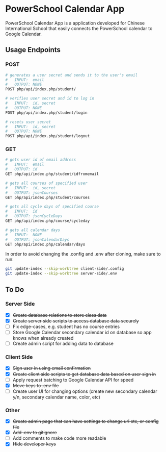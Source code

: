# PowerSchool Calendar App
PowerSchool Calendar App is a application developed for Chinese International School that easily connects the PowerSchool calendar to Google Calendar.

## Usage Endpoints
### POST
```bash
# generates a user secret and sends it to the user's email
#   INPUT:  email
#   OUTPUT: NONE
POST php/api/index.php/student/

# verifies user secret and id to log in
#   INPUT:  id, secret
#   OUTPUT: NONE
POST php/api/index.php/student/login

# resets user secret
#   INPUT:  id, secret
#   OUTPUT: NONE
POST php/api/index.php/student/logout
```

### GET
```bash
# gets user id of email address
#   INPUT:  email
#   OUTPUT: id
GET php/api/index.php/student/idfromemail

# gets all courses of specified user
#   INPUT:  id, secret
#   OUTPUT: jsonCourses
GET php/api/index.php/student/courses

# gets all cycle days of specified course
#   INPUT:  id
#   OUTPUT: jsonCycleDays
GET php/api/index.php/course/cycleday

# gets all calendar days
#   INPUT:  NONE
#   OUTPUT: jsonCalendarDays
GET php/api/index.php/calendar/days
```

In order to avoid changing the .config and .env after cloning, make sure to run:
```bash
git update-index --skip-worktree client-side/.config
git update-index --skip-worktree server-side/.env
```

## To Do
### Server Side
- [x] ~~Create database relations to store class data~~
- [x] ~~Create server side scripts to access database data securely~~
- [ ] Fix edge-cases, e.g. student has no course entries
- [ ] Store Google Calendar secondary calendar id on database so app knows when already created
- [ ] Create admin script for adding data to database

### Client Side
- [x] ~~Sign user in using email confirmation~~
- [x] ~~Create client side scripts to get database data based on user sign in~~
- [ ] Apply request batching to Google Calendar API for speed
- [x] ~~Move keys to .env file~~
- [ ] Create user UI for changing options (create new secondary calendar y/n, secondary calendar name, color, etc)

### Other
- [x] ~~Create admin page that can have settings to change url etc, or config file~~
- [x] ~~Add .env to gitignore~~
- [ ] Add comments to make code more readable
- [x] ~~Hide developer keys~~
